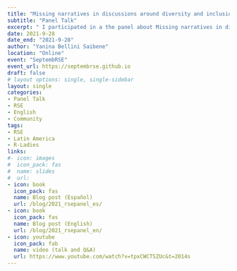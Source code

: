 ```yaml
---
title: "Missing narratives in discussions around diversity and inclusion in research software engineering" 
subtitle: "Panel Talk"
excerpt: " I participated in a the panel about Missing narratives in discussions around diversity and inclusion in research software engineering at the SeptembRSE conference, on Research Software Engineering. I was nominated for the panel through an open form and it was a very pleasant surprise to receive the invitation."
date: 2021-9-28
date_end: "2021-9-28"
author: "Yanina Bellini Saibene"
location: "Online"
event: "SeptembRSE"
event_url: https://septembrse.github.io
draft: false
# layout options: single, single-sidebar
layout: single
categories:
- Panel Talk
- RSE
- English
- Community
tags:
- RSE
- Latin America
- R-Ladies
links:
#- icon: images
#  icon_pack: fas
#  name: slides 
#  url: 
- icon: book
  icon_pack: fas
  name: Blog post (Español)
  url: /blog/2021_rsepanel_es/
- icon: book
  icon_pack: fas
  name: Blog post (English)
  url: /blog/2021_rsepanel_en/
- icon: youtube
  icon_pack: fab
  name: video (talk and Q&A)
  url: https://www.youtube.com/watch?v=tpxCWCTSZUc&t=2014s
---
```



